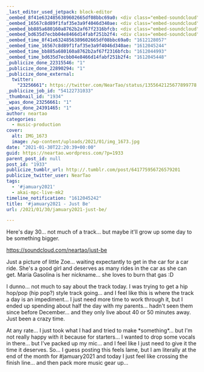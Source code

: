 ```yaml
---
_last_editor_used_jetpack: block-editor
_oembed_8f41e6324856389602665df08bbc69a0: <div class="embed-soundcloud"><iframe title="Quiet Heart by NearTao" width="500" height="400" scrolling="no" frameborder="no" src="https://w.soundcloud.com/player/?visual=true&url=https%3A%2F%2Fapi.soundcloud.com%2Ftracks%2F976495660&show_artwork=true&maxwidth=500&maxheight=750&dnt=1"></iframe></div>
_oembed_16567c8d89f1faf35e3a9f4046d340ae: <div class="embed-soundcloud"><iframe title="Just Be by NearTao" width="584" height="400" scrolling="no" frameborder="no" src="https://w.soundcloud.com/player/?visual=true&url=https%3A%2F%2Fapi.soundcloud.com%2Ftracks%2F975977506&show_artwork=true&maxwidth=584&maxheight=876&dnt=1"></iframe></div>
_oembed_bb885a680160a8762b2af67f2316bfcb: <div class="embed-soundcloud"><iframe title="Just Be by NearTao" width="750" height="400" scrolling="no" frameborder="no" src="https://w.soundcloud.com/player/?visual=true&url=https%3A%2F%2Fapi.soundcloud.com%2Ftracks%2F975977506&show_artwork=true&maxwidth=750&maxheight=1000&dnt=1"></iframe></div>
_oembed_bd635d7ecbb04e8466d14fabf251b2f4: <div class="embed-soundcloud"><iframe title="Just Be by NearTao" width="500" height="400" scrolling="no" frameborder="no" src="https://w.soundcloud.com/player/?visual=true&url=https%3A%2F%2Fapi.soundcloud.com%2Ftracks%2F975977506&show_artwork=true&maxwidth=500&maxheight=750&dnt=1"></iframe></div>
_oembed_time_8f41e6324856389602665df08bbc69a0: "1612128057"
_oembed_time_16567c8d89f1faf35e3a9f4046d340ae: "1612045244"
_oembed_time_bb885a680160a8762b2af67f2316bfcb: "1612044993"
_oembed_time_bd635d7ecbb04e8466d14fabf251b2f4: "1612045448"
_publicize_done_22315546: "1"
_publicize_done_22890294: "1"
_publicize_done_external:
  twitter:
    "23256661": https://twitter.com/NearTao/status/1355642125677899778
_publicize_job_id: "54122731033"
_thumbnail_id: "1934"
_wpas_done_23256661: "1"
_wpas_done_24391465: "1"
author: neartao
categories:
  - music-production
cover:
  alt: IMG_1673
  image: /wp-content/uploads/2021/01/img_1673.jpg
date: "2021-01-30T22:20:39+00:00"
guid: https://neartao.wordpress.com/?p=1933
parent_post_id: null
post_id: "1933"
publicize_tumblr_url: http://.tumblr.com/post/641775956726579201
publicize_twitter_user: NearTao
tags:
  - '#jamuary2021'
  - akai-mpc-live-mk2
timeline_notification: "1612045242"
title: '#jamuary2021 - Just Be'
url: /2021/01/30/jamuary2021-just-be/

---
```

Here's day 30... not much of a track... but maybe it'll grow up some day to be something bigger.

https://soundcloud.com/neartao/just-be

Just a picture of little Zoe... waiting expectantly to get in the car for a car ride. She's a good girl and deserves as many rides in the car as she can get. Maria Gasolina is her nickname... she loves to burn that gas :D

I dunno... not much to say about the track today. I was trying to get a hip hop/pop (hip pop?) style track going... and I feel like this is where the track a day is an impediment... I just need more time to work through it, but I ended up spending about half the day with my parents... hadn't seen them since before December... and they only live about 40 or 50 minutes away. Just been a crazy time.

At any rate... I just took what I had and tried to make \*something\*... but I'm not really happy with it because for starters... I wanted to drop some vocals in there... but I've packed up my mic... and I feel like I just need to give it the time it deserves. So... I guess posting this feels lame, but I am literally at the end of the month for #jamuary2021 and today I just feel like crossing the finish line... and then pack more music gear up...
